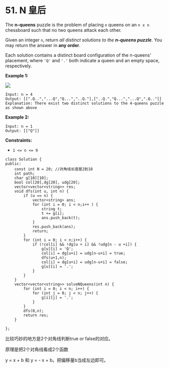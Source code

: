 # 51. N 皇后

The **n-queens** puzzle is the problem of placing `n` queens on an `n x n` chessboard such that no two queens attack each other.

Given an integer `n`, return _all distinct solutions to the **n-queens puzzle**_. You may return the answer in **any order**.

Each solution contains a distinct board configuration of the n-queens' placement, where `'Q'` and `'.'` both indicate a queen and an empty space, respectively.

**Example 1:**

![](https://assets.leetcode.com/uploads/2020/11/13/queens.jpg)

```
Input: n = 4
Output: [[".Q..","...Q","Q...","..Q."],["..Q.","Q...","...Q",".Q.."]]
Explanation: There exist two distinct solutions to the 4-queens puzzle as shown above
```

**Example 2:**

```
Input: n = 1
Output: [["Q"]]
```

**Constraints:**

* `1 <= n <= 9`

```clike
class Solution {
public:
    const int N = 20; //对角线长度是2到18
    int path;
    char g[10][10];
    bool col[20],dg[20], udg[20];
    vector<vector<string>> res;
    void dfs(int u, int n) {
        if (u == n) {
            vector<string> ans;
            for (int i = 0; i < n;i++ ) {
                string t;    
                t += g[i];       
                ans.push_back(t);
            }
            res.push_back(ans);
            return;
        }
        for (int i = 0; i < n;i++) {
            if (!col[i] && !dg[u + i] && !udg[n - u +i]) {
                g[u][i] = 'Q';
                col[i] = dg[u+i] = udg[n-u+i] = true;
                dfs(u+1,n);
                col[i] = dg[u+i] = udg[n-u+i] = false;
                g[u][i] = '.';
            }
        }
    }
    vector<vector<string>> solveNQueens(int n) {
        for (int i = 0; i < n; i++) {
            for (int j = 0; j < n; j++) {
                g[i][j] = '.';
            }
        }
        dfs(0,n);
        return res;
    }
    
};
```

比较巧妙的地方是2个对角线判断true or false的对应。

原理是把2个对角线看成2个函数

y = x + b 和   y = - x + b。把偏移量b当成左边即可。
